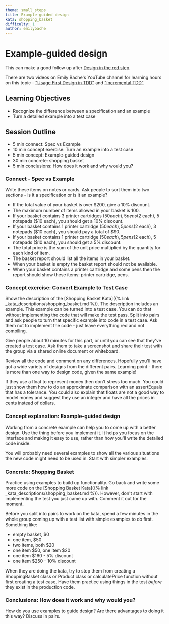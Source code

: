 ```yaml
---
theme: small_steps
title: Example-guided design
kata: shopping_basket
difficulty: 1
author: emilybache
---
```


# Example-guided design

This can make a good follow up after [Design in the red step](design_with_a_test.html).

There are two videos on Emily Bache's YouTube channel for learning hours on this topic - ["Usage First Design in TDD"](https://youtu.be/4xNPMbV4J4w) and ["Incremental TDD"](https://youtu.be/5BftptSNrAg)

## Learning Objectives

* Recognize the difference between a specification and an example
* Turn a detailed example into a test case

## Session Outline

* 5 min connect: Spec vs Example
* 10 min concept exercise: Turn an example into a test case
* 5 min concept: Example-guided design
* 30 min concrete: shopping basket
* 5 min conclusions: How does it work and why would you?

### Connect - Spec vs Example
Write these items on notes or cards. Ask people to sort them into two sections - is it a specification or is it an example?

- If the total value of your basket is over $200, give a 10% discount.
- The maximum number of items allowed in your basket is 100.
- If your basket contains 3 printer cartridges ($50 each), 5 pens ($2 each), 5 notepads ($10 each), you should get a 10% discount.
- If your basket contains 1 printer cartridge ($50 each), 5 pens ($2 each), 3 notepads ($10 each), you should pay a total of $90.
- If your basket contains 1 printer cartridge ($50 each), 5 pens ($2 each), 5 notepads ($10 each), you should get a 5% discount.
- The total price is the sum of the unit price multiplied by the quantity for each kind of item.
- The basket report should list all the items in your basket.
- When your basket is empty the basket report should not be available.
- When your basket contains a printer cartridge and some pens then the report should show these items: printer cartridge, pens.

### Concept exercise: Convert Example to Test Case
Show the description of the [Shopping Basket Kata]({% link _kata_descriptions/shopping_basket.md %}). The description includes an example. This example can be turned into a test case. You can do that without implementing the code that will make the test pass. Split into pairs and ask people to turn that specific example into code in a test case. Ask them not to implement the code - just leave everything red and not compiling.

Give people about 10 minutes for this part, or until you can see that they've created a test case. Ask them to take a screenshot and share their test with the group via a shared online document or whiteboard.

Review all the code and comment on any differences. Hopefully you'll have got a wide variety of designs from the different pairs. Learning point - there is more than one way to design code, given the same example!

If they use a float to represent money then don't stress too much. You could just show them how to do an approximate comparison with an assertEquals that has a tolerance. You could also explain that floats are not a good way to model money and suggest they use an integer and have all the prices in cents instead of dollars.

### Concept explanation: Example-guided design
Working from a concrete example can help you to come up with a better design. Use the thing before you implement it. It helps you focus on the interface and making it easy to use, rather than how you'll write the detailed code inside.

You will probably need several examples to show all the various situations the new code might need to be used in. Start with simpler examples.

### Concrete: Shopping Basket
Practice using examples to build up functionality. Go back and write some more code on the [Shopping Basket Kata]({% link _kata_descriptions/shopping_basket.md %}). However, don't start with implementing the test you just came up with. Comment it out for the moment.

Before you split into pairs to work on the kata, spend a few minutes in the whole group coming up with a test list with simple examples to do first. Something like:

- empty basket, $0
- one item, $50
- two items, both $20
- one item $50, one item $20
- one item $160 - 5% discount
- one item $250 - 10% discount

When they are doing the kata, try to stop them from creating a ShoppingBasket class or Product class or calculatePrice function without first creating a test case. Have them practice using things in the test _before_ they exist in the production code.

### Conclusions: How does it work and why would you?
How do you use examples to guide design? Are there advantages to doing it this way? Discuss in pairs. 

